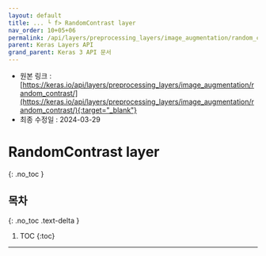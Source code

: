 ```yaml
---
layout: default
title: ... └ f> RandomContrast layer
nav_order: 10+05+06
permalink: /api/layers/preprocessing_layers/image_augmentation/random_contrast/
parent: Keras Layers API
grand_parent: Keras 3 API 문서
---
```


* 원본 링크 : [https://keras.io/api/layers/preprocessing_layers/image_augmentation/random_contrast/](https://keras.io/api/layers/preprocessing_layers/image_augmentation/random_contrast/){:target="_blank"}
* 최종 수정일 : 2024-03-29

# RandomContrast layer
{: .no_toc }

## 목차
{: .no_toc .text-delta }

1. TOC
{:toc}

---
